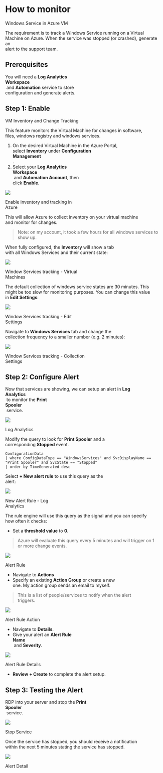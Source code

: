 # How to monitor  
Windows Service in Azure VM  

The requirement is to track a Windows Service running on a Virtual  
Machine on Azure. When the service was stopped (or crashed), generate an  
alert to the support team.  

## Prerequisites

You will need a **Log Analytics**  
**Workspace**  
 and **Automation** service to store  
configuration and generate alerts.  

## Step 1: Enable  
VM Inventory and Change Tracking  

This feature monitors the Virtual Machine for changes in software,  
files, windows registry and windows services.  

1. On the desired Virtual Machine in the Azure Portal,  
    select **Inventory** under **Configuration**  
    **Management**  
    .
2. Select your **Log Analytics**  
    **Workspace**  
     and **Automation Account**, then  
    click **Enable**.

[![](https://www.smcculloch.com/static/2dda83a6c1a9e72ffefffa52d297ad0a/fcda8/inventory.png)](https://www.smcculloch.com/static/2dda83a6c1a9e72ffefffa52d297ad0a/fcda8/inventory.png)

Enable inventory and tracking in  
Azure  

This will allow Azure to collect inventory on your virtual machine  
and monitor for changes.  

> Note: on my account, it took a few hours for all windows services to  
> show up.  

When fully configured, the **Inventory** will show a tab  
with all Windows Services and their current state:  

[![](https://www.smcculloch.com/static/6451555399420f4ad8e59e567f527b68/fcda8/win-services.png)](https://www.smcculloch.com/static/6451555399420f4ad8e59e567f527b68/fcda8/win-services.png)

Window Services tracking - Virtual  
Machines  

The default collection of windows service states are 30 minutes. This  
might be too slow for monitoring purposes. You can change this value  
in **Edit Settings**:

[![](https://www.smcculloch.com/static/53af6aa37f3077580351bfca1eef9190/fcda8/edit-settings.png)](https://www.smcculloch.com/static/53af6aa37f3077580351bfca1eef9190/fcda8/edit-settings.png)

Window Services tracking - Edit  
Settings  

Navigate to **Windows Services** tab and change the  
collection frequency to a smaller number (e.g. 2 minutes):  

[![](https://www.smcculloch.com/static/b770252c9057008b8d0ff49a28fc5334/fcda8/win-services-collection.png)](https://www.smcculloch.com/static/b770252c9057008b8d0ff49a28fc5334/fcda8/win-services-collection.png)

Window Services tracking - Collection  
Settings  

## Step 2: Configure Alert

Now that services are showing, we can setup an alert in **Log**  
**Analytics**  
 to monitor the **Print**  
**Spooler**  
 service.

[![](https://www.smcculloch.com/static/1c9b21cde33c9c667dd13c632b0c7738/fcda8/log-analytics-1.png)](https://www.smcculloch.com/static/1c9b21cde33c9c667dd13c632b0c7738/fcda8/log-analytics-1.png)

Log Analytics

Modify the query to look for **Print Spooler** and a  
corresponding **Stopped** event.

```Plain
ConfigurationData
| where ConfigDataType == "WindowsServices" and SvcDisplayName == "Print Spooler" and SvcState == "Stopped"
| order by TimeGenerated desc
```

Select **+ New alert rule** to use this query as the  
alert:  

[![](https://www.smcculloch.com/static/5a33cfda35105a777a7ce44891322abd/fcda8/new-alert-rule.png)](https://www.smcculloch.com/static/5a33cfda35105a777a7ce44891322abd/fcda8/new-alert-rule.png)

New Alert Rule - Log  
Analytics  

The rule engine will use this query as the signal and you can specify  
how often it checks:  

- Set a **threshold value** to **0**.

> Azure will evaluate this query every 5 minutes and will trigger on 1  
> or more change events.  

[![](https://www.smcculloch.com/static/9b9fbc019ac4c6ae62d1cf27fb112d1d/fcda8/alert-rule.png)](https://www.smcculloch.com/static/9b9fbc019ac4c6ae62d1cf27fb112d1d/fcda8/alert-rule.png)

Alert Rule

- Navigate to **Actions**
- Specify an existing **Action Group** or create a new  
    one. My action group sends an email to myself.  
    

> This is a list of people/services to notify when the alert  
> triggers.  

[![](https://www.smcculloch.com/static/f40a3e765e060313048e3cc5d1f665d3/fcda8/alert-rule-action.png)](https://www.smcculloch.com/static/f40a3e765e060313048e3cc5d1f665d3/fcda8/alert-rule-action.png)

Alert Rule Action

- Navigate to **Details**.
- Give your alert an **Alert Rule**  
    **Name**  
     and **Severity**.

[![](https://www.smcculloch.com/static/f66bdbc5ab6efafabe517533d0cdfb5d/fcda8/alert-rule-details.png)](https://www.smcculloch.com/static/f66bdbc5ab6efafabe517533d0cdfb5d/fcda8/alert-rule-details.png)

Alert Rule Details

- **Review + Create** to complete the alert setup.

## Step 3: Testing the Alert

RDP into your server and stop the **Print**  
**Spooler**  
 service.

[![](https://www.smcculloch.com/static/cf2072d30832c0d971ff66765faa6695/fcda8/stop-service.png)](https://www.smcculloch.com/static/cf2072d30832c0d971ff66765faa6695/fcda8/stop-service.png)

Stop Service

Once the service has stopped, you should receive a notification  
within the next 5 minutes stating the service has stopped.  

[![](https://www.smcculloch.com/static/0fe760d1420c46e1705dda489d9ffe55/fcda8/alert-detail.png)](https://www.smcculloch.com/static/0fe760d1420c46e1705dda489d9ffe55/fcda8/alert-detail.png)

Alert Detail